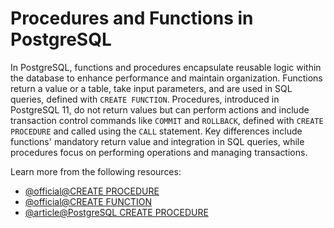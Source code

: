 # Procedures and Functions in PostgreSQL

In PostgreSQL, functions and procedures encapsulate reusable logic within the database to enhance performance and maintain organization. Functions return a value or a table, take input parameters, and are used in SQL queries, defined with `CREATE FUNCTION`. Procedures, introduced in PostgreSQL 11, do not return values but can perform actions and include transaction control commands like `COMMIT` and `ROLLBACK`, defined with `CREATE PROCEDURE` and called using the `CALL` statement. Key differences include functions' mandatory return value and integration in SQL queries, while procedures focus on performing operations and managing transactions.

Learn more from the following resources:

- [@official@CREATE PROCEDURE](https://www.postgresql.org/docs/current/sql-createprocedure.html)
- [@official@CREATE FUNCTION](https://www.postgresql.org/docs/current/sql-createfunction.html)
- [@article@PostgreSQL CREATE PROCEDURE](https://www.postgresqltutorial.com/postgresql-plpgsql/postgresql-create-procedure/)